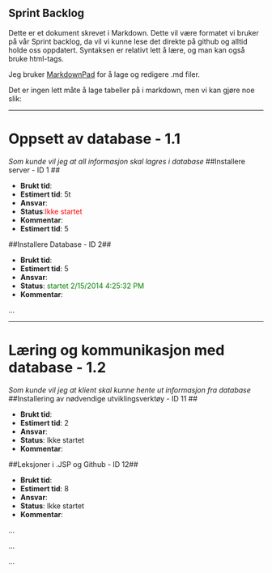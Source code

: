 ## Sprint Backlog ##

Dette er et dokument skrevet i Markdown. 
Dette vil være formatet vi bruker på vår Sprint backlog, da vil vi kunne lese det direkte på github og alltid holde oss oppdatert. Syntaksen er relativt lett å lære, og man kan også bruke html-tags.

Jeg bruker [MarkdownPad](http://markdownpad.com/download.html) for å lage og redigere .md filer. 


Det er ingen lett måte å lage tabeller på i markdown, men vi kan gjøre noe slik:

----------

# Oppsett av database - 1.1 #
*Som kunde vil jeg at all informasjon skal lagres i database*
##Installere server - ID 1 ##

- **Brukt tid**: 
- **Estimert tid**: 5t 
- **Ansvar**: 
- **Status**:<font color='red'>Ikke startet</font> 
- **Kommentar**: 
- **Estimert tid**: 5

##Installere Database - ID 2##

- **Brukt tid**: 
- **Estimert tid**: 5
- **Ansvar**: 
- **Status**: <font color='green'>startet 2/15/2014 4:25:32 PM </font>  
- **Kommentar**: 

...


----------

# Læring og kommunikasjon med database - 1.2 #
*Som kunde vil jeg at klient skal kunne hente ut informasjon fra database*
##Installering av nødvendige utviklingsverktøy - ID 11 ##

- **Brukt tid**: 
- **Estimert tid**: 2
- **Ansvar**: 
- **Status**: Ikke startet
- **Kommentar**: 

##Leksjoner i .JSP og Github - ID 12##

- **Brukt tid**: 
- **Estimert tid**: 8
- **Ansvar**: 
- **Status**: Ikke startet
- **Kommentar**: 

...

...

... 

